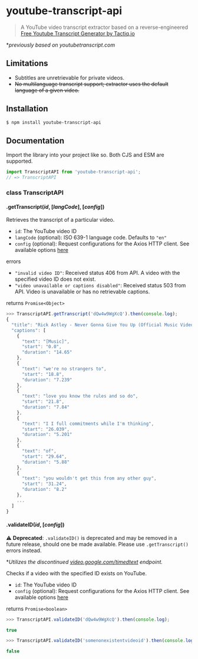 # youtube-transcript-api
> A YouTube video transcript extractor based on a reverse-engineered [Free Youtube Transcript Generator by Tactiq.io](https://tactiq.io/tools/youtube-transcript)

**previously based on youtubetranscript.com*

## Limitations
- Subtitles are unretrievable for private videos.
- ~~No multilanguage transcript support; extractor uses the default language of a given video.~~

## Installation
```sh
$ npm install youtube-transcript-api
```

## Documentation
Import the library into your project like so. Both CJS and ESM are supported.
```js
import TranscriptAPI from 'youtube-transcript-api';
// => TranscriptAPI
```

### class TranscriptAPI

#### .getTranscript(*id*, [*langCode*], [*config*])
Retrieves the transcript of a particular video.
- `id`: The YouTube video ID
- `langCode` (optional): ISO 639-1 language code. Defaults to `"en"`
- `config` (optional): Request configurations for the Axios HTTP client. See available options [here](https://axios-http.com/docs/req_config)

errors
- `"invalid video ID"`: Received status 406 from API. A video with the specified video ID does not exist.
- `"video unavailable or captions disabled"`: Received status 503 from API. Video is unavailable or has no retrievable captions.

returns `Promise<Object>`

```js
>>> TranscriptAPI.getTranscript('dQw4w9WgXcQ').then(console.log);
{
  "title": "Rick Astley - Never Gonna Give You Up (Official Music Video)",
  "captions": [
    {
      "text": "[Music]",
      "start": "0.0",
      "duration": "14.65"
    },
    {
      "text": "we're no strangers to",
      "start": "18.8",
      "duration": "7.239"
    },
    {
      "text": "love you know the rules and so do",
      "start": "21.8",
      "duration": "7.84"
    },
    {
      "text": "I I full commitments while I'm thinking",
      "start": "26.039",
      "duration": "5.201"
    },
    {
      "text": "of",
      "start": "29.64",
      "duration": "5.88"
    },
    {
      "text": "you wouldn't get this from any other guy",
      "start": "31.24",
      "duration": "8.2"
    },
    ...
  ]
}
```

#### .validateID(*id*, [*config*])
⚠️ **Deprecated**: `.validateID()` is deprecated and may be removed in a future release, should one be made available. Please use `.getTranscript()` errors instead.

**Utilizes the discontinued [video.google.com/timedtext](https://video.google.com/timedtext?lang=en-US&v=dQw4w9WgXcQ&fmt=vtt) endpoint.*

Checks if a video with the specified ID exists on YouTube.
- `id`: The YouTube video ID
- `config` (optional): Request configurations for the Axios HTTP client. See available options [here](https://axios-http.com/docs/req_config)

returns `Promise<boolean>`

```js
>>> TranscriptAPI.validateID('dQw4w9WgXcQ').then(console.log);

true
```
```js
>>> TranscriptAPI.validateID('somenonexistentvideoid').then(console.log);

false
```
